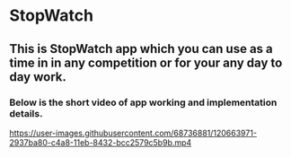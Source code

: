 # StopWatch
## This is StopWatch app which you can use as a time in in any competition or for your any day to day work.

### Below is the short video of app working and implementation details.

https://user-images.githubusercontent.com/68736881/120663971-2937ba80-c4a8-11eb-8432-bcc2579c5b9b.mp4

